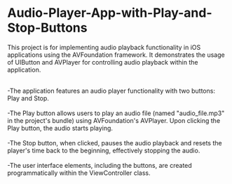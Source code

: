 # Audio-Player-App-with-Play-and-Stop-Buttons
This project is for implementing audio playback functionality in iOS applications using the AVFoundation framework. It demonstrates the usage of UIButton and AVPlayer for controlling audio playback within the application.<br><br>

-The application features an audio player functionality with two buttons: Play and Stop.<br><br>
-The Play button allows users to play an audio file (named "audio_file.mp3" in the project's bundle) using AVFoundation's AVPlayer. Upon clicking the Play button, the audio starts playing.<br><br>
-The Stop button, when clicked, pauses the audio playback and resets the player's time back to the beginning, effectively stopping the audio.<br><br>
-The user interface elements, including the buttons, are created programmatically within the ViewController class.

